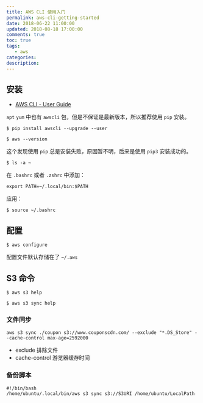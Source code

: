 ```yaml
---
title: AWS CLI 使用入门
permalink: aws-cli-getting-started
date: 2018-06-22 11:00:00
updated: 2018-08-18 17:00:00
comments: true
toc: true
tags:
   - aws
categories:
description:
---
```


## 安装

- [AWS CLI - User Guide](https://docs.aws.amazon.com/cli/latest/userguide/awscli-install-linux.html)

`apt` `yum` 中也有 `awscli` 包，但是不保证是最新版本，所以推荐使用 `pip` 安装。

```
$ pip install awscli --upgrade --user

$ aws --version
```

这个发现使用 `pip` 总是安装失败，原因暂不明，后来是使用 `pip3` 安装成功的。

<!-- more -->

```
$ ls -a ~
```

在 `.bashrc` 或者 `.zshrc` 中添加：

```
export PATH=~/.local/bin:$PATH
```

应用：

```
$ source ~/.bashrc
```

## 配置

```
$ aws configure
```

配置文件默认存储在了 `~/.aws`

## S3 命令

```
$ aws s3 help

$ aws s3 sync help
```

### 文件同步

```
aws s3 sync ./coupon s3://www.couponscdn.com/ --exclude "*.DS_Store" --cache-control max-age=2592000
```

- exclude 排除文件
- cache-control  游览器缓存时间

### 备份脚本

```
#!/bin/bash
/home/ubuntu/.local/bin/aws s3 sync s3://S3URI /home/ubuntu/LocalPath
```
